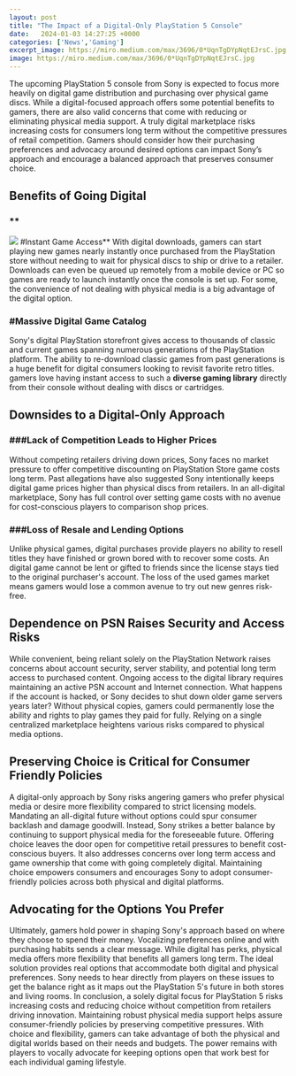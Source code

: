 ```yaml
---
layout: post
title: "The Impact of a Digital-Only PlayStation 5 Console"
date:   2024-01-03 14:27:25 +0000
categories: ['News','Gaming']
excerpt_image: https://miro.medium.com/max/3696/0*UqnTgDYpNqtEJrsC.jpg
image: https://miro.medium.com/max/3696/0*UqnTgDYpNqtEJrsC.jpg
---
```


The upcoming PlayStation 5 console from Sony is expected to focus more heavily on digital game distribution and purchasing over physical game discs. While a digital-focused approach offers some potential benefits to gamers, there are also valid concerns that come with reducing or eliminating physical media support. A truly digital marketplace risks increasing costs for consumers long term without the competitive pressures of retail competition. Gamers should consider how their purchasing preferences and advocacy around desired options can impact Sony’s approach and encourage a balanced approach that preserves consumer choice. 
## Benefits of Going Digital
### **
![](https://miro.medium.com/max/3696/0*UqnTgDYpNqtEJrsC.jpg)
#Instant Game Access** 
With digital downloads, gamers can start playing new games nearly instantly once purchased from the PlayStation store without needing to wait for physical discs to ship or drive to a retailer. Downloads can even be queued up remotely from a mobile device or PC so games are ready to launch instantly once the console is set up. For some, the convenience of not dealing with physical media is a big advantage of the digital option.
### **#Massive Digital Game Catalog**
Sony's digital PlayStation storefront gives access to thousands of classic and current games spanning numerous generations of the PlayStation platform. The ability to re-download classic games from past generations is a huge benefit for digital consumers looking to revisit favorite retro titles.  gamers love having instant access to such a **diverse gaming library** directly from their console without dealing with discs or cartridges.
## Downsides to a Digital-Only Approach
### ###Lack of Competition Leads to Higher Prices 
Without competing retailers driving down prices, Sony faces no market pressure to offer competitive discounting on PlayStation Store game costs long term. Past allegations have also suggested Sony intentionally keeps digital game prices higher than physical discs from retailers. In an all-digital marketplace, Sony has full control over setting game costs with no avenue for cost-conscious players to comparison shop prices.
### ###Loss of Resale and Lending Options 
Unlike physical games, digital purchases provide players no ability to resell titles they have finished or grown bored with to recover some costs. An digital game cannot be lent or gifted to friends since the license stays tied to the original purchaser's account. The loss of the used games market means gamers would lose a common avenue to try out new genres risk-free. 
## Dependence on PSN Raises Security and Access Risks
While convenient, being reliant solely on the PlayStation Network raises concerns about account security, server stability, and potential long term access to purchased content. Ongoing access to the digital library requires maintaining an active PSN account and Internet connection. What happens if the account is hacked, or Sony decides to shut down older game servers years later? Without physical copies, gamers could permanently lose the ability and rights to play games they paid for fully. Relying on a single centralized marketplace heightens various risks compared to physical media options. 
## Preserving Choice is Critical for Consumer Friendly Policies  
A digital-only approach by Sony risks angering gamers who prefer physical media or desire more flexibility compared to strict licensing models. Mandating an all-digital future without options could spur consumer backlash and damage goodwill. Instead, Sony strikes a better balance by continuing to support physical media for the foreseeable future. Offering choice leaves the door open for competitive retail pressures to benefit cost-conscious buyers. It also addresses concerns over long term access and game ownership that come with going completely digital. Maintaining choice empowers consumers and encourages Sony to adopt consumer-friendly policies across both physical and digital platforms.
## Advocating for the Options You Prefer
Ultimately, gamers hold power in shaping Sony's approach based on where they choose to spend their money. Vocalizing preferences online and with purchasing habits sends a clear message. While digital has perks, physical media offers more flexibility that benefits all gamers long term. The ideal solution provides real options that accommodate both digital and physical preferences. Sony needs to hear directly from players on these issues to get the balance right as it maps out the PlayStation 5's future in both stores and living rooms.
In conclusion, a solely digital focus for PlayStation 5 risks increasing costs and reducing choice without competition from retailers driving innovation. Maintaining robust physical media support helps assure consumer-friendly policies by preserving competitive pressures. With choice and flexibility, gamers can take advantage of both the physical and digital worlds based on their needs and budgets. The power remains with players to vocally advocate for keeping options open that work best for each individual gaming lifestyle.